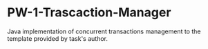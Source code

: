 # PW-1-Trascaction-Manager
Java implementation of concurrent transactions management to the template provided by task's author.
